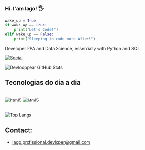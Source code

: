 ### Hi. I'am Iago! 🖐️

```python
wake_up = True
if wake_up == True:
    print("Let's Code!")
elif wake_up == False:
    print("Sleeping to code more After!")
```
Developer RPA and Data Science, 
essentially with Python and SQL

[![Social](https://img.shields.io/badge/LinkedIn-0077B5?style=for-the-badge&logo=linkedin&logoColor=white)](https://www.linkedin.com/in/iago-silva-42130b209/)

![Devlooppear GitHub Stats](https://github-readme-stats.vercel.app/api?username=devlooppear&show_icons=true&theme=onedark)

## Tecnologias do dia a dia

<div style="display: inline_block"><br/>
    <img align="center" alt="html5" src="https://img.shields.io/badge/Python-3776AB?style=for-the-badge&logo=python&logoColor=white"/>
    <img align="center" alt="html5" src="https://img.shields.io/badge/PostgreSQL-316192?style=for-the-badge&logo=postgresql&logoColor=white"/>
</div><br/>

[![Top Langs](https://github-readme-stats.vercel.app/api/top-langs/?username=devlooppear&layout=compact)](https://github.com/anuraghazra/github-readme-stats)

## Contact:
- iago.profissional.devloper@gmail.com
